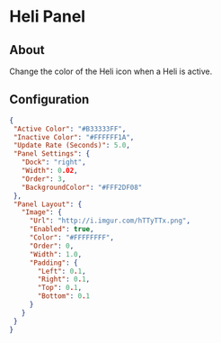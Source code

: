 # Heli Panel

## About
Change the color of the Heli icon when a Heli is active. 

## Configuration
 
 ```json
{
  "Active Color": "#B33333FF",
  "Inactive Color": "#FFFFFF1A",
  "Update Rate (Seconds)": 5.0,
  "Panel Settings": {
    "Dock": "right",
    "Width": 0.02,
    "Order": 3,
    "BackgroundColor": "#FFF2DF08"
  },
  "Panel Layout": {
    "Image": {
      "Url": "http://i.imgur.com/hTTyTTx.png",
      "Enabled": true,
      "Color": "#FFFFFFFF",
      "Order": 0,
      "Width": 1.0,
      "Padding": {
        "Left": 0.1,
        "Right": 0.1,
        "Top": 0.1,
        "Bottom": 0.1
      }
    }
  }
}
 ```